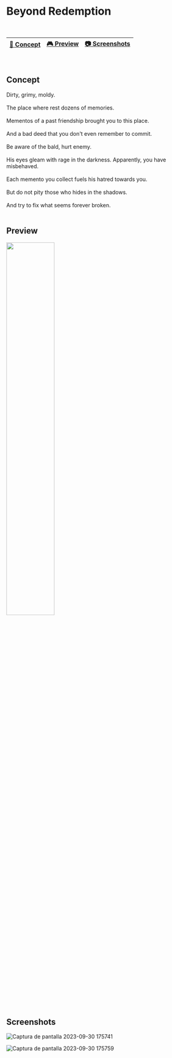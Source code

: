# Beyond Redemption

<br>

| [📖 Concept](#concept) |[🎮 Preview](#preview) | [:camera: Screenshots](#screenshots) |
| -------- | --------------- | -------- |

<br>

## Concept

Dirty, grimy, moldy.
<br>
<br>
The place where rest dozens of memories.
<br>
<br>
Mementos of a past friendship brought you to this place.
<br>
<br>
And a bad deed that you don't even remember to commit.
<br>
<br>
Be aware of the bald, hurt enemy.
<br>
<br>
His eyes gleam with rage in the darkness. Apparently, you have misbehaved.
<br>
<br>
Each memento you collect fuels his hatred towards you.
<br>
<br>
But do not pity those who hides in the shadows.
<br>
<br>
And try to fix what seems forever broken.
<br>
<br>

## Preview

[<img src="https://cdn.pixabay.com/photo/2019/06/25/12/59/click-here-4298145_1280.png" width="50%">](https://www.youtube.com/watch?v=Th0mGT-HA3o "Demo game mechanics")

<br>
<br>

## Screenshots

![Captura de pantalla 2023-09-30 175741](https://github.com/ricardobar96/beyond-redemption/assets/73242474/f0341b60-2d03-43f3-8772-1221a6181fa1)


![Captura de pantalla 2023-09-30 175759](https://github.com/ricardobar96/beyond-redemption/assets/73242474/57192032-ae5b-45bf-ab03-4d0ee31774be)

